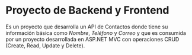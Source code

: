 # Proyecto de Backend y Frontend

Es un proyecto que desarrolla un API de Contactos donde tiene su información básica como _Nombre_, _Teléfono_ y _Correo_ y que es consumida por un proyecto desarrollada en ASP.NET MVC con operaciones CRUD (Create, Read, Update y Delete).